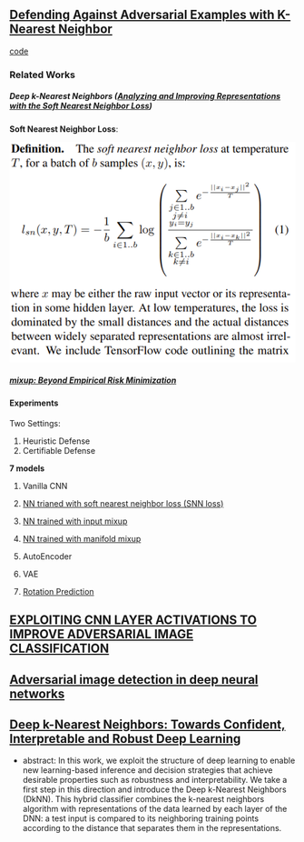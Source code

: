 ## [Defending Against Adversarial Examples with K-Nearest Neighbor](https://arxiv.org/pdf/1906.09525.pdf)
[code](https://github.com/chawins/knn-defense)


### Related Works

#####  Deep k-Nearest Neighbors ([Analyzing and Improving Representations with the Soft Nearest Neighbor Loss](https://arxiv.org/abs/1902.01889))

__Soft Nearest Neighbor Loss__:

![snn](figures/SNN.png)

##### [mixup: Beyond Empirical Risk Minimization](https://arxiv.org/abs/1710.09412)




#### Experiments
Two Settings:
1. Heuristic Defense
2. Certifiable Defense


**7 models**
1. Vanilla CNN
2. [NN trianed with soft nearest neighbor loss (SNN loss)](https://arxiv.org/abs/1902.01889)

3. [NN trained with input mixup](https://arxiv.org/abs/1710.09412)
4. [NN trained with manifold mixup](https://arxiv.org/abs/1806.05236)
5. AutoEncoder
6. VAE
7. [Rotation Prediction](https://arxiv.org/abs/1803.07728)


## [EXPLOITING CNN LAYER ACTIVATIONS TO IMPROVE ADVERSARIAL IMAGE CLASSIFICATION](https://ieeexplore.ieee.org/stamp/stamp.jsp?arnumber=8803776&tag=1)

## [Adversarial image detection in deep neural networks](http://www.nmis.isti.cnr.it/falchi/Draft/2018-MTAP-adv.pdf)

## [Deep k-Nearest Neighbors: Towards Confident, Interpretable and Robust Deep Learning](https://arxiv.org/pdf/1803.04765.pdf)
- abstract: In this work, we exploit the structure
of deep learning to enable new learning-based inference and
decision strategies that achieve desirable properties such as
robustness and interpretability. We take a first step in this
direction and introduce the Deep k-Nearest Neighbors (DkNN).
This hybrid classifier combines the k-nearest neighbors algorithm
with representations of the data learned by each layer of the
DNN: a test input is compared to its neighboring training points
according to the distance that separates them in the representations. 
